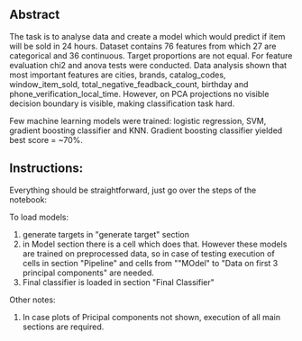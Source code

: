 
## Abstract 

The task is to analyse data and create a model which would predict if item will be sold in 24 hours. Dataset contains 76 features from which 27 are categorical and 36 continuous. Target proportions are not equal. For feature evaluation chi2 and anova tests were conducted. Data analysis shown that most important features are cities, brands, catalog_codes, window_item_sold, total_negative_feadback_count, birthday and phone_verification_local_time. However, on PCA projections no visible decision boundary is visible, making classification task hard.

Few machine learning models were trained: logistic regression, SVM, gradient boosting classifier and KNN. Gradient boosting classifier yielded best score = ~70%. 


## Instructions: 

Everything should be straightforward, just go over the steps of the notebook:

To load models: 

1. generate targets in "generate target" section
2. in Model section there is a cell which does that. However these models are trained on preprocessed data, so in case of testing execution of cells in section "Pipeline" and cells from ""MOdel" to "Data on first 3 principal components" are needed.
3. Final classifier is loaded in section "Final Classifier"


Other notes: 
1. In case plots of Pricipal components not shown, execution of all main sections are required.  

